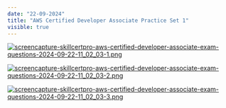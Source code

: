 ```yaml
---
date: "22-09-2024"
title: "AWS Certified Developer Associate Practice Set 1"
visible: true
---
```

<a href="/images/screencapture-skillcertpro-aws-certified-developer-associate-exam-questions-2024-09-22-11_02_03-1.png" target="_blank"><img src="/images/screencapture-skillcertpro-aws-certified-developer-associate-exam-questions-2024-09-22-11_02_03-1.png" alt="screencapture-skillcertpro-aws-certified-developer-associate-exam-questions-2024-09-22-11_02_03-1.png" /></a>

<a href="/images/screencapture-skillcertpro-aws-certified-developer-associate-exam-questions-2024-09-22-11_02_03-2.png" target="_blank"><img src="/images/screencapture-skillcertpro-aws-certified-developer-associate-exam-questions-2024-09-22-11_02_03-2.png" alt="screencapture-skillcertpro-aws-certified-developer-associate-exam-questions-2024-09-22-11_02_03-2.png" /></a>

<a href="/images/screencapture-skillcertpro-aws-certified-developer-associate-exam-questions-2024-09-22-11_02_03-3.png" target="_blank"><img src="/images/screencapture-skillcertpro-aws-certified-developer-associate-exam-questions-2024-09-22-11_02_03-3.png" alt="screencapture-skillcertpro-aws-certified-developer-associate-exam-questions-2024-09-22-11_02_03-3.png" /></a>